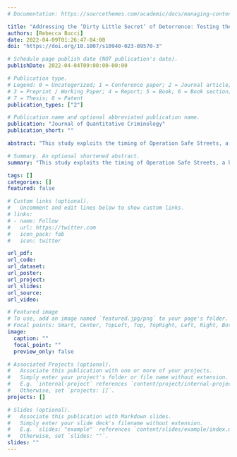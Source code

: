 ```yaml
---
# Documentation: https://sourcethemes.com/academic/docs/managing-content/

title: "Addressing the ‘Dirty Little Secret’ of Deterrence: Testing the Effects of Increased Police Presence on Perceptions of Arrest Risk"
authors: [Rebecca Bucci]
date: 2022-04-09T01:26:47-04:00
doi: "https://doi.org/10.1007/s10940-023-09570-3"

# Schedule page publish date (NOT publication's date).
publishDate: 2022-04-04T09:00:00-00:00

# Publication type.
# Legend: 0 = Uncategorized; 1 = Conference paper; 2 = Journal article;
# 3 = Preprint / Working Paper; 4 = Report; 5 = Book; 6 = Book section;
# 7 = Thesis; 8 = Patent
publication_types: ["2"]

# Publication name and optional abbreviated publication name.
publication: "Journal of Quantitative Criminology"
publication_short: ""

abstract: "This study exploits the timing of Operation Safe Streets, a hot spots policing intervention designed to increase officer presence, which occurred during an ongoing longitudinal survey of previously adjudicated adolescents (n = 700). The effect of this intervention is tested using first-difference models of perceptions of arrest risk within-person over time. Sensitivity analyses and falsification tests are also conducted to provide further confidence in the findings. Results show that Operation Safe Streets is related to an increase in perceptions of arrest risk for one’s self, as well as perceptions of other’s arrest risk. This pattern holds for those who were and were not arrested. Furthermore, null findings for the effect of Operation Safe Streets on perceived social costs of punishment, as well as null findings from in-time placebo models, lend strong support that an increase in police officer presence did increase individuals’ perceptions of arrest risk in the months following the intervention. This study is the first to test the perceptual deterrent effect of a police intervention aimed to reduce street crime. It is also one of the first to demonstrate that criminal justice policies impact perceptions of arrest risk. This study adds to our understanding of the success of hot spots policing by suggesting that one pathway for decreased crime is through changes in perceptions of arrest risk."

# Summary. An optional shortened abstract.
summary: "This study exploits the timing of Operation Safe Streets, a hot spots policing intervention designed to increase officer presence, which occurred during an ongoing longitudinal survey of previously adjudicated adolescents (n = 700). Results show that Operation Safe Streets is related to an increase in perceptions of arrest risk for one’s self, as well as perceptions of other’s arrest risk."

tags: []
categories: []
featured: false

# Custom links (optional).
#   Uncomment and edit lines below to show custom links.
# links:
# - name: Follow
#   url: https://twitter.com
#   icon_pack: fab
#   icon: twitter

url_pdf:
url_code:
url_dataset:
url_poster:
url_project:
url_slides:
url_source:
url_video:

# Featured image
# To use, add an image named `featured.jpg/png` to your page's folder. 
# Focal points: Smart, Center, TopLeft, Top, TopRight, Left, Right, BottomLeft, Bottom, BottomRight.
image:
  caption: ""
  focal_point: ""
  preview_only: false

# Associated Projects (optional).
#   Associate this publication with one or more of your projects.
#   Simply enter your project's folder or file name without extension.
#   E.g. `internal-project` references `content/project/internal-project/index.md`.
#   Otherwise, set `projects: []`.
projects: []

# Slides (optional).
#   Associate this publication with Markdown slides.
#   Simply enter your slide deck's filename without extension.
#   E.g. `slides: "example"` references `content/slides/example/index.md`.
#   Otherwise, set `slides: ""`.
slides: ""
---
```

